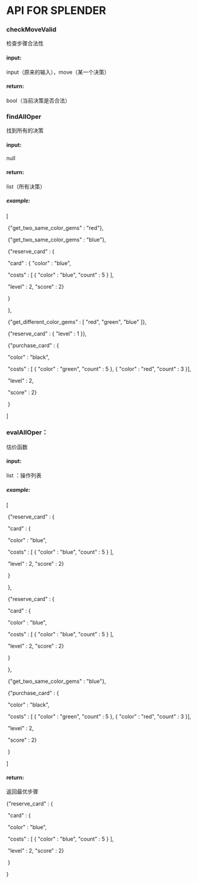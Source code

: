 # API FOR SPLENDER

### checkMoveValid

检查步骤合法性

#### input: 

input（原来的输入），move（某一个决策）

#### return: 

bool（当前决策是否合法）



### findAllOper

找到所有的决策

#### input:

null

#### return:

list（所有决策）

##### example:

[

​	{"get_two_same_color_gems" : "red"},

​	{"get_two_same_color_gems" : "blue"},

​	{"reserve_card" : {

​		"card" : { "color" : "blue", 

​		"costs" : [ { "color" : "blue", "count" : 5 } ], 

​		"level" : 2, "score" : 2}

​		}

​	},

​	{"get_different_color_gems" : [ "red", "green", "blue" ]},

​	{"reserve_card" : { "level" : 1 }},

​	{"purchase_card" : {

​		"color" : "black", 

​		"costs" : [ { "color" : "green", "count" : 5 }, { "color" : "red", "count" : 3 }], 

​		"level" : 2, 

​		"score" : 2}

​	}

]





### evalAllOper：

估价函数

#### input: 

list ：操作列表

##### example:

[

​	{"reserve_card" : {

​		"card" : { 

​			"color" : "blue", 

​			"costs" : [ { "color" : "blue", "count" : 5 } ], 

​			"level" : 2, "score" : 2}

​		}

​	},

​	{"reserve_card" : {

​		"card" : { 

​			"color" : "blue", 

​			"costs" : [ { "color" : "blue", "count" : 5 } ], 

​			"level" : 2, "score" : 2}

​		}

​	},

​	{"get_two_same_color_gems" : "blue"},

​	{"purchase_card" : {

​		"color" : "black", 

​		"costs" : [ { "color" : "green", "count" : 5 }, { "color" : "red", "count" : 3 }], 

​		"level" : 2, 

​		"score" : 2}

​	}

]

#### return:

返回最优步骤

{"reserve_card" : {

​	"card" : { 

​		"color" : "blue", 

​		"costs" : [ { "color" : "blue", "count" : 5 } ], 

​		"level" : 2, "score" : 2}

​	}

}